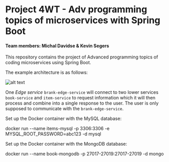 # Project 4WT - Adv programming topics of microservices with Spring Boot

#### Team members: Michal Davidse & Kevin Segers

This repository contains the project of Advanced programming topics of coding microservices using Spring Boot.

The example architecture is as follows:

![alt text]([https://github.com/KevinSegers/project-ar-backend/blob/a4f09e8ae42d5afcff88170969b037bb73b13eb7/SchemaProject.png](https://github.com/KevinSegers/project-ar-backend/blob/76facceb5a05f705ffb2bc1cced98f5a0e0b3a3c/SchemaProject.png))

One _Edge service_ `brank-edge-service` will connect to two lower services `book-service` and `item-service` to request information which it will then process and combine into a single response to the user. The user is only supposed to communicate with the `brank-edge-service`.


Set up the Docker container with the MySQL database:

docker run --name items-mysql -p 3306:3306 -e MYSQL_ROOT_PASSWORD=abc123 -d mysql 

Set up the Docker container with the MongoDB database:

docker run --name book-mongodb -p 27017-27019:27017-27019 -d mongo
